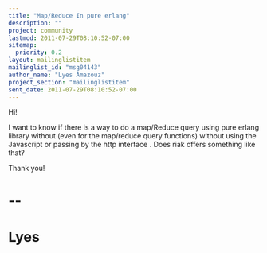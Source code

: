 ```yaml
---
title: "Map/Reduce In pure erlang"
description: ""
project: community
lastmod: 2011-07-29T08:10:52-07:00
sitemap:
  priority: 0.2
layout: mailinglistitem
mailinglist_id: "msg04143"
author_name: "Lyes Amazouz"
project_section: "mailinglistitem"
sent_date: 2011-07-29T08:10:52-07:00
---
```



Hi!

I want to know if there is a way to do a map/Reduce query using pure erlang
library without (even for the map/reduce query functions) without using the
Javascript or passing by the http interface . Does riak offers something
like that?

Thank you!

-- 
================
Lyes
================
